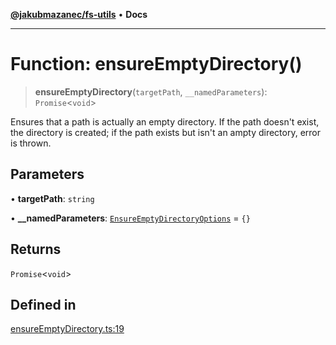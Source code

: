 [**@jakubmazanec/fs-utils**](../README.md) • **Docs**

---

# Function: ensureEmptyDirectory()

> **ensureEmptyDirectory**(`targetPath`, `__namedParameters`): `Promise`\<`void`\>

Ensures that a path is actually an empty directory. If the path doesn't exist, the directory is
created; if the path exists but isn't an ampty directory, error is thrown.

## Parameters

• **targetPath**: `string`

• **\_\_namedParameters**:
[`EnsureEmptyDirectoryOptions`](../type-aliases/EnsureEmptyDirectoryOptions.md) = `{}`

## Returns

`Promise`\<`void`\>

## Defined in

[ensureEmptyDirectory.ts:19](https://github.com/jakubmazanec/tools/blob/4809b04453aafb35a917917e0b4964a9ec0cd132/packages/fs-utils/source/ensureEmptyDirectory.ts#L19)
